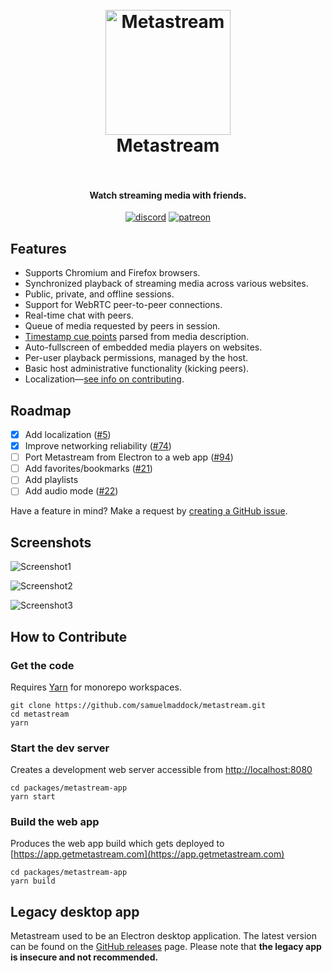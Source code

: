 <h1 align="center">
  <br>
  <a href="https://getmetastream.com">
    <img src="./resources/icon.png" alt="Metastream" width="200">
  </a>
  <br>
  Metastream
  <br>
  <br>
</h1>

<h4 align="center">Watch streaming media with friends.</h4>

<p align="center">
  <a href="https://discord.gg/nfwPRb9"><img src="https://img.shields.io/badge/discord-chat-brightgreen.svg" alt="discord"></a>
  <a href="https://www.patreon.com/metastream"><img src="https://img.shields.io/badge/patreon-donate-brightgreen.svg" alt="patreon"></a>
</p>

## Features

- Supports Chromium and Firefox browsers.
- Synchronized playback of streaming media across various websites.
- Public, private, and offline sessions.
- Support for WebRTC peer-to-peer connections.
- Real-time chat with peers.
- Queue of media requested by peers in session.
- [Timestamp cue points](./resources/screenshots/screenshot2.png) parsed from media description.
- Auto-fullscreen of embedded media players on websites.
- Per-user playback permissions, managed by the host.
- Basic host administrative functionality (kicking peers).
- Localization—[see info on contributing](./app/locale).

## Roadmap

- [x] Add localization ([#5](https://github.com/samuelmaddock/metastream/issues/5))
- [x] Improve networking reliability ([#74](https://github.com/samuelmaddock/metastream/issues/74))
- [ ] Port Metastream from Electron to a web app ([#94](https://github.com/samuelmaddock/metastream/issues/94))
- [ ] Add favorites/bookmarks ([#21](https://github.com/samuelmaddock/metastream/issues/21))
- [ ] Add playlists
- [ ] Add audio mode ([#22](https://github.com/samuelmaddock/metastream/issues/22))

Have a feature in mind? Make a request by [creating a GitHub issue](https://github.com/samuelmaddock/metastream/issues).

## Screenshots

![Screenshot1](./resources/screenshots/screenshot1.png)

![Screenshot2](./resources/screenshots/screenshot2.png)

![Screenshot3](./resources/screenshots/screenshot3.png)

## How to Contribute

### Get the code

Requires [Yarn](https://yarnpkg.com) for monorepo workspaces.

```
git clone https://github.com/samuelmaddock/metastream.git
cd metastream
yarn
```

### Start the dev server

Creates a development web server accessible from [http://localhost:8080](http://localhost:8080)

```
cd packages/metastream-app
yarn start
```

### Build the web app

Produces the web app build which gets deployed to [https://app.getmetastream.com](https://app.getmetastream.com)

```
cd packages/metastream-app
yarn build
```

## Legacy desktop app

Metastream used to be an Electron desktop application. The latest version can be found on the [GitHub releases](https://github.com/samuelmaddock/metastream/releases) page. Please note that **the legacy app is insecure and not recommended.**
